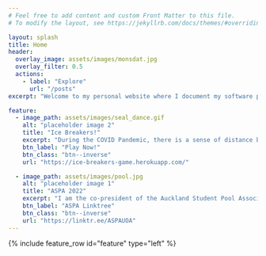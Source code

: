 ```yaml
---
# Feel free to add content and custom Front Matter to this file.
# To modify the layout, see https://jekyllrb.com/docs/themes/#overriding-theme-defaults

layout: splash
title: Home
header:
  overlay_image: assets/images/monsdat.jpg
  overlay_filter: 0.5
  actions:
    - label: "Explore"
      url: "/posts"
excerpt: "Welcome to my personal website where I document my software projects and other activities."

feature:
  - image_path: assets/images/seal_dance.gif
    alt: "placeholder image 2"
    title: "Ice Breakers!"
    excerpt: "During the COVID Pandemic, there is a sense of distance between people as in-person meetings are extremely restricted. It is often difficult to make online meetings effective due to social awkwardness of people. <br> <br> Here we are, introducing the **cutting-edge** multiplayer mini-game “Ice Breakers” where players can invite their newly formed group to a quick game for introductory and Ice-Breaking purposes."
    btn_label: "Play Now!"
    btn_class: "btn--inverse"
    url: "https://ice-breakers-game.herokuapp.com/"

  - image_path: assets/images/pool.jpg
    alt: "placeholder image 1"
    title: "ASPA 2022"
    excerpt: "I am the co-president of the Auckland Student Pool Association 2022. Our club aims to promote cuesports by hosting casual and competitive pool events for university students in Auckland!"
    btn_label: "ASPA Linktree"
    btn_class: "btn--inverse"
    url: "https://linktr.ee/ASPAUOA"
---
```


{% include feature_row id="feature" type="left" %}
